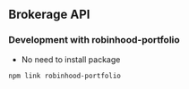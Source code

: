 ## Brokerage API

### Development with robinhood-portfolio

* No need to install package

```bash
npm link robinhood-portfolio
```
